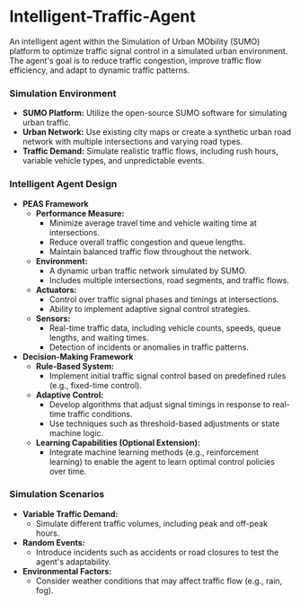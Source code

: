 # Intelligent-Traffic-Agent
An intelligent agent within the Simulation of Urban MObility (SUMO) platform to optimize traffic signal control in a simulated urban environment. The agent's goal is to reduce traffic congestion, improve traffic flow efficiency, and adapt to dynamic traffic patterns.

### **Simulation Environment**

- **SUMO Platform:** Utilize the open-source SUMO software for simulating urban traffic.
- **Urban Network:** Use existing city maps or create a synthetic urban road network with multiple intersections and varying road types.
- **Traffic Demand:** Simulate realistic traffic flows, including rush hours, variable vehicle types, and unpredictable events.

### **Intelligent Agent Design**

- **PEAS Framework**
    - **Performance Measure:**
        - Minimize average travel time and vehicle waiting time at intersections.
        - Reduce overall traffic congestion and queue lengths.
        - Maintain balanced traffic flow throughout the network.
    - **Environment:**
        - A dynamic urban traffic network simulated by SUMO.
        - Includes multiple intersections, road segments, and traffic flows.
    - **Actuators:**
        - Control over traffic signal phases and timings at intersections.
        - Ability to implement adaptive signal control strategies.
    - **Sensors:**
        - Real-time traffic data, including vehicle counts, speeds, queue lengths, and waiting times.
        - Detection of incidents or anomalies in traffic patterns.
- **Decision-Making Framework**
    - **Rule-Based System:**
        - Implement initial traffic signal control based on predefined rules (e.g., fixed-time control).
    - **Adaptive Control:**
        - Develop algorithms that adjust signal timings in response to real-time traffic conditions.
        - Use techniques such as threshold-based adjustments or state machine logic.
    - **Learning Capabilities (Optional Extension):**
        - Integrate machine learning methods (e.g., reinforcement learning) to enable the agent to learn optimal control policies over time.

### **Simulation Scenarios**

- **Variable Traffic Demand:**
    - Simulate different traffic volumes, including peak and off-peak hours.
- **Random Events:**
    - Introduce incidents such as accidents or road closures to test the agent's adaptability.
- **Environmental Factors:**
    - Consider weather conditions that may affect traffic flow (e.g., rain, fog).
